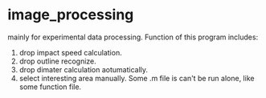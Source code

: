 # image_processing
mainly for experimental data processing.
Function of this program includes:
1. drop impact speed calculation.
2. drop outline recognize.
3. drop dimater calculation aotumatically.
4. select interesting area manually.
Some .m file is can't be run alone, like some function file.
